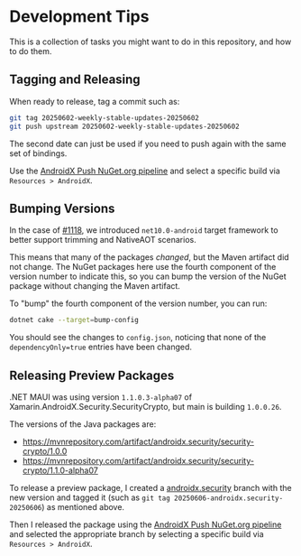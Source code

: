 # Development Tips

This is a collection of tasks you might want to do in this repository, and how to do them.

## Tagging and Releasing

When ready to release, tag a commit such as:

```bash
git tag 20250602-weekly-stable-updates-20250602
git push upstream 20250602-weekly-stable-updates-20250602
```

The second date can just be used if you need to push again with the
same set of bindings.

Use the [AndroidX Push NuGet.org pipeline][androidx-pipeline] and
select a specific build via `Resources > AndroidX`.

## Bumping Versions

In the case of [#1118][1118], we introduced `net10.0-android` target
framework to better support trimming and NativeAOT scenarios.

This means that many of the packages *changed*, but the Maven artifact
did not change. The NuGet packages here use the fourth component of
the version number to indicate this, so you can bump the version of
the NuGet package without changing the Maven artifact.

To "bump" the fourth component of the version number, you can run:

```bash
dotnet cake --target=bump-config
```

You should see the changes to `config.json`, noticing that none of the
`dependencyOnly=true` entries have been changed.

## Releasing Preview Packages

.NET MAUI was using version `1.1.0.3-alpha07` of
Xamarin.AndroidX.Security.SecurityCrypto, but main is building
`1.0.0.26`.

The versions of the Java packages are:

* https://mvnrepository.com/artifact/androidx.security/security-crypto/1.0.0
* https://mvnrepository.com/artifact/androidx.security/security-crypto/1.1.0-alpha07

To release a preview package, I created a [androidx.security][androidx.security]
branch with the new version and tagged it (such as `git tag
20250606-androidx.security-20250606`) as mentioned above.

Then I released the package using the [AndroidX Push NuGet.org
pipeline][androidx-pipeline] and selected the appropriate branch by
selecting a specific build via `Resources > AndroidX`.

[1118]: https://github.com/dotnet/android-libraries/pull/1118
[androidx.security]: https://github.com/dotnet/android-libraries/tree/androidx.security
[androidx-pipeline]: https://devdiv.visualstudio.com/DevDiv/_build?definitionId=25324